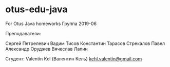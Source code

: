 # otus-edu-java
For Otus Java homeworks
Группа 2019-06

Преподаватели:

Сергей Петрелевич
Вадим Тисов
Константин Тарасов
Стрекалов Павел
Александр Оруджев
Вячеслав Лапин

Студент:
Valentin Kel (Валентин Кель)
kehl.valentin@gmail.com

